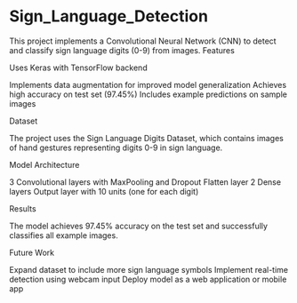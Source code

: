 # Sign_Language_Detection

This project implements a Convolutional Neural Network (CNN) to detect and classify sign language digits (0-9) from images.
Features

Uses Keras with TensorFlow backend

Implements data augmentation for improved model generalization
Achieves high accuracy on test set (97.45%)
Includes example predictions on sample images

Dataset

The project uses the Sign Language Digits Dataset, which contains images of hand gestures representing digits 0-9 in sign language.

Model Architecture

3 Convolutional layers with MaxPooling and Dropout
Flatten layer
2 Dense layers
Output layer with 10 units (one for each digit)

Results

The model achieves 97.45% accuracy on the test set and successfully classifies all example images.

Future Work

Expand dataset to include more sign language symbols
Implement real-time detection using webcam input
Deploy model as a web application or mobile app
